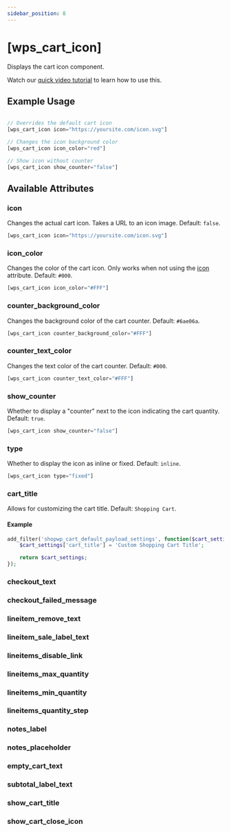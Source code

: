 ```yaml
---
sidebar_position: 8
---
```


# [wps_cart_icon]

Displays the cart icon component.

Watch our [quick video tutorial](https://www.youtube.com/watch?v=lYm6G35e8sI) to learn how to use this.

## Example Usage

```js

// Overrides the default cart icon
[wps_cart_icon icon="https://yoursite.com/icon.svg"]

// Changes the icon background color
[wps_cart_icon icon_color="red"]

// Show icon without counter
[wps_cart_icon show_counter="false"]

```

## Available Attributes

### icon

Changes the actual cart icon. Takes a URL to an icon image. Default: `false`.

```js
[wps_cart_icon icon="https://yoursite.com/icon.svg"]
```

### icon_color

Changes the color of the cart icon. Only works when not using the [icon](#icon) attribute. Default: `#000`.

```js
[wps_cart_icon icon_color="#FFF"]
```

### counter_background_color

Changes the background color of the cart counter. Default: `#6ae06a`.

```js
[wps_cart_icon counter_background_color="#FFF"]
```

### counter_text_color

Changes the text color of the cart counter. Default: `#000`.

```js
[wps_cart_icon counter_text_color="#FFF"]
```

### show_counter

Whether to display a "counter" next to the icon indicating the cart quantity. Default: `true`.

```js
[wps_cart_icon show_counter="false"]
```

### type

Whether to display the icon as inline or fixed. Default: `inline`.

```js
[wps_cart_icon type="fixed"]
```

### cart_title

Allows for customizing the cart title. Default: `Shopping Cart`.

#### Example

```php
add_filter('shopwp_cart_default_payload_settings', function($cart_settings) {
    $cart_settings['cart_title'] = 'Custom Shopping Cart Title';

    return $cart_settings;
});
```

### checkout_text

### checkout_failed_message

### lineitem_remove_text

### lineitem_sale_label_text

### lineitems_disable_link

### lineitems_max_quantity

### lineitems_min_quantity

### lineitems_quantity_step

### notes_label

### notes_placeholder

### empty_cart_text

### subtotal_label_text

### show_cart_title

### show_cart_close_icon
